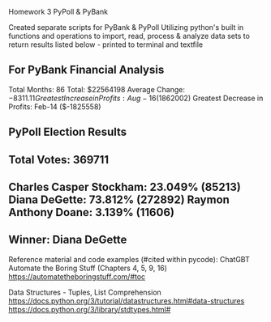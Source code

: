 Homework 3 PyPoll & PyBank

Created separate scripts for PyBank & PyPoll Utilizing python's built in functions and operations to import, read, process & analyze data sets 
to return results listed below - printed to terminal and textfile

For PyBank 
Financial Analysis
----------------------------
Total Months: 86
Total: $22564198
Average Change: $-8311.11
Greatest Increase in Profits: Aug-16 ($1862002)
Greatest Decrease in Profits: Feb-14 ($-1825558)

PyPoll 
Election Results
-------------------------
Total Votes: 369711
-------------------------
Charles Casper Stockham: 23.049% (85213)
Diana DeGette: 73.812% (272892)
Raymon Anthony Doane: 3.139% (11606)
-------------------------
Winner: Diana DeGette
-------------------------

Reference material  and code examples (#cited within pycode):
ChatGBT
Automate the Boring Stuff (Chapters 4, 5, 9, 16)
https://automatetheboringstuff.com/#toc

Data Structures - Tuples, List Comprehension
https://docs.python.org/3/tutorial/datastructures.html#data-structures
 
https://docs.python.org/3/library/stdtypes.html#
